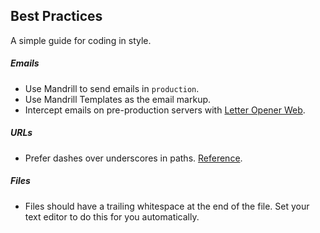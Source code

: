 ## Best Practices

A simple guide for coding in style.

##### Emails

- Use Mandrill to send emails in `production`.
- Use Mandrill Templates as the email markup.
- Intercept emails on pre-production servers with [Letter Opener Web](https://github.com/ProctorU/letter_opener_web).

##### URLs

- Prefer dashes over underscores in paths. [Reference](https://support.google.com/webmasters/answer/76329?hl=en).

##### Files

- Files should have a trailing whitespace at the end of the file.  Set your text editor to do this for you automatically.
